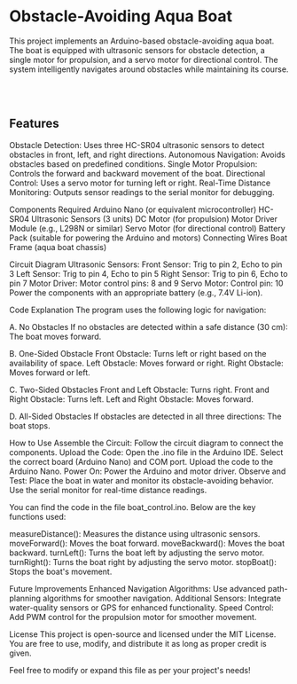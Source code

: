 <h1>Obstacle-Avoiding Aqua Boat</h1>

This project implements an Arduino-based obstacle-avoiding aqua boat. The boat is equipped with ultrasonic sensors for obstacle detection, a single motor for propulsion, and a servo motor for directional control. The system intelligently navigates around obstacles while maintaining its course.

<br>
<br>
<h2>Features</h2>
Obstacle Detection: Uses three HC-SR04 ultrasonic sensors to detect obstacles in front, left, and right directions.
Autonomous Navigation: Avoids obstacles based on predefined conditions.
Single Motor Propulsion: Controls the forward and backward movement of the boat.
Directional Control: Uses a servo motor for turning left or right.
Real-Time Distance Monitoring: Outputs sensor readings to the serial monitor for debugging.


Components Required
Arduino Nano (or equivalent microcontroller)
HC-SR04 Ultrasonic Sensors (3 units)
DC Motor (for propulsion)
Motor Driver Module (e.g., L298N or similar)
Servo Motor (for directional control)
Battery Pack (suitable for powering the Arduino and motors)
Connecting Wires
Boat Frame (aqua boat chassis)


Circuit Diagram
Ultrasonic Sensors:
Front Sensor: Trig to pin 2, Echo to pin 3
Left Sensor: Trig to pin 4, Echo to pin 5
Right Sensor: Trig to pin 6, Echo to pin 7
Motor Driver:
Motor control pins: 8 and 9
Servo Motor:
Control pin: 10
Power the components with an appropriate battery (e.g., 7.4V Li-ion).


Code Explanation
The program uses the following logic for navigation:

A. No Obstacles
If no obstacles are detected within a safe distance (30 cm):
The boat moves forward.

B. One-Sided Obstacle
Front Obstacle: Turns left or right based on the availability of space.
Left Obstacle: Moves forward or right.
Right Obstacle: Moves forward or left.

C. Two-Sided Obstacles
Front and Left Obstacle: Turns right.
Front and Right Obstacle: Turns left.
Left and Right Obstacle: Moves forward.

D. All-Sided Obstacles
If obstacles are detected in all three directions:
The boat stops.



How to Use
Assemble the Circuit:
Follow the circuit diagram to connect the components.
Upload the Code:
Open the .ino file in the Arduino IDE.
Select the correct board (Arduino Nano) and COM port.
Upload the code to the Arduino Nano.
Power On:
Power the Arduino and motor driver.
Observe and Test:
Place the boat in water and monitor its obstacle-avoiding behavior.
Use the serial monitor for real-time distance readings.


You can find the code in the file boat_control.ino. Below are the key functions used:

measureDistance(): Measures the distance using ultrasonic sensors.
moveForward(): Moves the boat forward.
moveBackward(): Moves the boat backward.
turnLeft(): Turns the boat left by adjusting the servo motor.
turnRight(): Turns the boat right by adjusting the servo motor.
stopBoat(): Stops the boat's movement.



Future Improvements
Enhanced Navigation Algorithms: Use advanced path-planning algorithms for smoother navigation.
Additional Sensors: Integrate water-quality sensors or GPS for enhanced functionality.
Speed Control: Add PWM control for the propulsion motor for smoother movement.


License
This project is open-source and licensed under the MIT License. You are free to use, modify, and distribute it as long as proper credit is given.

Feel free to modify or expand this file as per your project's needs!






